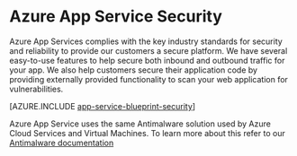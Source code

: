 <properties
    pageTitle="Azure App Service Security"
    description="Learn how to secure Web, Mobile, API and Logic apps in Azure App Service."
    services="app-service"
    documentationcenter=""
    author="naziml"
    manager="yochayk"
    editor="wpickett" />
<tags
    ms.assetid="6ffcdfc0-c000-493d-a6dc-79cf8eb72710"
    ms.service="app-service"
    ms.workload="web"
    ms.tgt_pltfrm="na"
    ms.devlang="na"
    ms.topic="article"
    ms.date="08/16/2015"
    wacn.date=""
    ms.author="naziml" />

# Azure App Service Security
Azure App Services complies with the key industry standards for security and reliability to provide our customers a secure platform. We have several easy-to-use features to help secure both inbound and outbound traffic for your app. We also help customers secure their application code by providing externally provided functionality to scan your web application for vulnerabilities.

[AZURE.INCLUDE [app-service-blueprint-security](../../includes/app-service-blueprint-security.md)]

Azure App Service uses the same Antimalware solution used by Azure Cloud Services and Virtual Machines. To learn more about this refer to our [Antimalware documentation](/documentation/articles/azure-security-antimalware/) 

